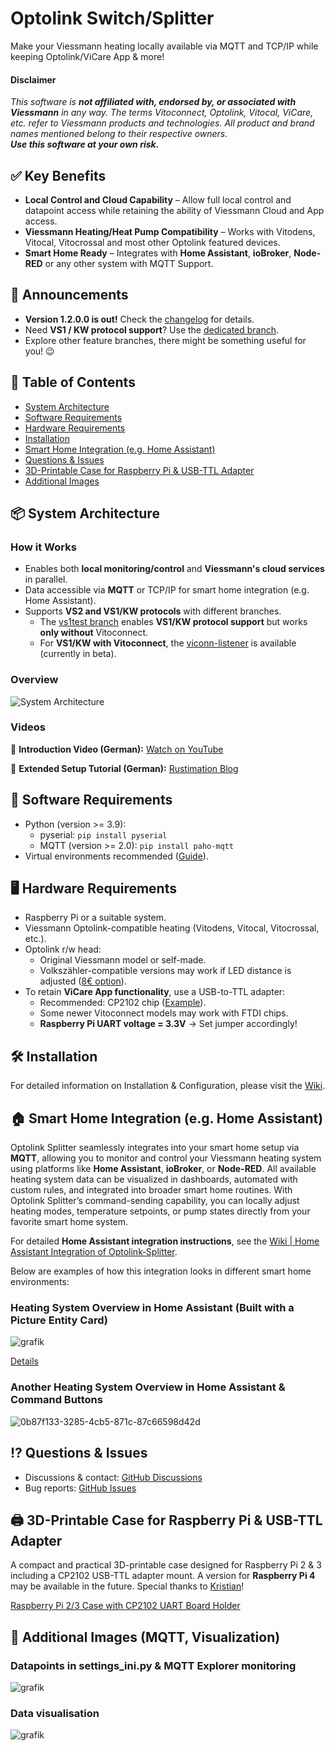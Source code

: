 # Optolink Switch/Splitter
Make your Viessmann heating locally available via MQTT and TCP/IP while keeping Optolink/ViCare App & more!

 
#### Disclaimer
_This software is **not affiliated with, endorsed by, or associated with Viessmann** in any way. The terms Vitoconnect, Optolink, Vitocal, ViCare, etc. refer to Viessmann products and technologies. All product and brand names mentioned belong to their respective owners._ <br>
_**Use this software at your own risk.**_

## :white_check_mark: Key Benefits 
- **Local Control and Cloud Capability** – Allow full local  control and datapoint access while retaining the ability of Viessmann Cloud and App access.
- **Viessmann Heating/Heat Pump Compatibility** – Works with Vitodens, Vitocal, Vitocrossal and most other Optolink featured devices.
- **Smart Home Ready** – Integrates with **Home Assistant**, **ioBroker**, **Node-RED** or any other system with MQTT Support.


## 🎉 Announcements
- **Version 1.2.0.0 is out!** Check the [changelog](https://github.com/philippoo66/optolink-splitter/wiki/990-Version-Log#version-1200) for details.
- Need **VS1 / KW protocol support**? Use the [dedicated branch](https://github.com/philippoo66/optolink-splitter/blob/vs1test/).
- Explore other feature branches, there might be something useful for you! 😉


## 📌 Table of Contents
- [System Architecture](#package-system-architecture)
- [Software Requirements](#file_folder-software-requirements)
- [Hardware Requirements](#desktop_computerhardware-requirements)
- [Installation](#hammer_and_wrench-installation)
- [Smart Home Integration (e.g. Home Assistant)](#house-smart-home-integration-eg-home-assistant)
- [Questions & Issues](#interrobang-questions--issues)
- [3D-Printable Case for Raspberry Pi & USB-TTL Adapter](#printer-3d-printable-case-for-raspberry-pi--usb-ttl-adapter)
- [Additional Images](#camera_flash-additional-images-mqtt-visualization)


## :package: System Architecture
### How it Works
- Enables both **local monitoring/control** and **Viessmann's cloud services** in parallel.
- Data accessible via **MQTT** or TCP/IP for smart home integration (e.g. Home Assistant).
- Supports **VS2 and VS1/KW protocols** with different branches.  
  - The [vs1test branch](https://github.com/philippoo66/optolink-splitter/tree/vs1test) enables **VS1/KW protocol support** but works **only without** Vitoconnect.  
  - For **VS1/KW with Vitoconnect**, the [viconn-listener](https://github.com/philippoo66/viconn-listener) is available (currently in beta).  


### Overview
![System Architecture](https://github.com/philippoo66/optolink-splitter/assets/122479122/10185cc5-0eed-4bc3-a8d7-b385c4e73aaf)

### Videos
🎥 **Introduction Video (German):** [Watch on YouTube](https://youtu.be/95WIPFBxMsc)

📖 **Extended Setup Tutorial (German):** [Rustimation Blog](https://www.rustimation.eu/index.php/category/iot/viessmann-ohne-api/)

## :file_folder: Software Requirements
- Python (version >= 3.9):
  - pyserial: `pip install pyserial`
  - MQTT (version >= 2.0): `pip install paho-mqtt` 
- Virtual environments recommended ([Guide](https://github.com/philippoo66/optolink-splitter/wiki/510-error:-externally%E2%80%90managed%E2%80%90environment-%E2%80%90%E2%80%90-venv)).

## :desktop_computer:	Hardware Requirements
- Raspberry Pi or a suitable system.
- Viessmann Optolink-compatible heating (Vitodens, Vitocal, Vitocrossal, etc.).
- Optolink r/w head:
  - Original Viessmann model or self-made.
  - Volkszähler-compatible versions may work if LED distance is adjusted ([8€ option](https://www.ebay.de/itm/285350331996)).
- To retain **ViCare App functionality**, use a USB-to-TTL adapter:
  - Recommended: CP2102 chip ([Example](https://www.google.com/search?q=cp2102+usb+ttl)).
  - Some newer Vitoconnect models may work with FTDI chips.
  - **Raspberry Pi UART voltage = 3.3V** → Set jumper accordingly!

## :hammer_and_wrench: Installation
For detailed information on Installation & Configuration, please visit the [Wiki](Wiki).

## :house: Smart Home Integration (e.g. Home Assistant)
Optolink Splitter seamlessly integrates into your smart home setup via **MQTT**, allowing you to monitor and control your Viessmann heating system using platforms like **Home Assistant**, **ioBroker**, or **Node-RED**. All available heating system data can be visualized in dashboards, automated with custom rules, and integrated into broader smart home routines. With Optolink Splitter’s command-sending capability, you can locally adjust heating modes, temperature setpoints, or pump states directly from your favorite smart home system.

For detailed **Home Assistant integration instructions**, see the [Wiki | Home Assistant Integration of Optolink‐Splitter](https://github.com/philippoo66/optolink-splitter/wiki/210-Home-Assistant-Integration-of-Optolink%E2%80%90Splitter).  

Below are examples of how this integration looks in different smart home environments:

### Heating System Overview in Home Assistant (Built with a Picture Entity Card)
![grafik](https://github.com/user-attachments/assets/28901428-5cec-4135-aada-795302d58811)

[Details](https://github.com/philippoo66/optolink-splitter/discussions/67)

### Another Heating System Overview in Home Assistant & Command Buttons
![0b87f133-3285-4cb5-871c-87c66598d42d](https://github.com/user-attachments/assets/596c2f3d-24c3-406a-854b-4679ce0643d7)

## :interrobang: Questions & Issues
- Discussions & contact: [GitHub Discussions](https://github.com/philippoo66/optolink-splitter/discussions)
- Bug reports: [GitHub Issues](https://github.com/philippoo66/optolink-splitter/issues)

## :printer: 3D-Printable Case for Raspberry Pi & USB-TTL Adapter
A compact and practical 3D-printable case designed for Raspberry Pi 2 & 3 including a CP2102 USB-TTL adapter mount.  A version for **Raspberry Pi 4** may be available in the future. Special thanks to [Kristian](https://github.com/kristian)!  

[Raspberry Pi 2/3 Case with CP2102 UART Board Holder](https://www.printables.com/model/1144565-raspberry-pi-3-b-sleeve-case-w-cp2102-holder-wall)  

## :camera_flash: Additional Images (MQTT, Visualization)
### Datapoints in settings_ini.py & MQTT Explorer monitoring
![grafik](https://github.com/philippoo66/optolink-splitter/assets/122479122/82618777-af8b-492d-8669-e755a1172d80)
 
### Data visualisation
![grafik](https://github.com/user-attachments/assets/fee2151f-7d99-45a0-a85a-897b54085289)

